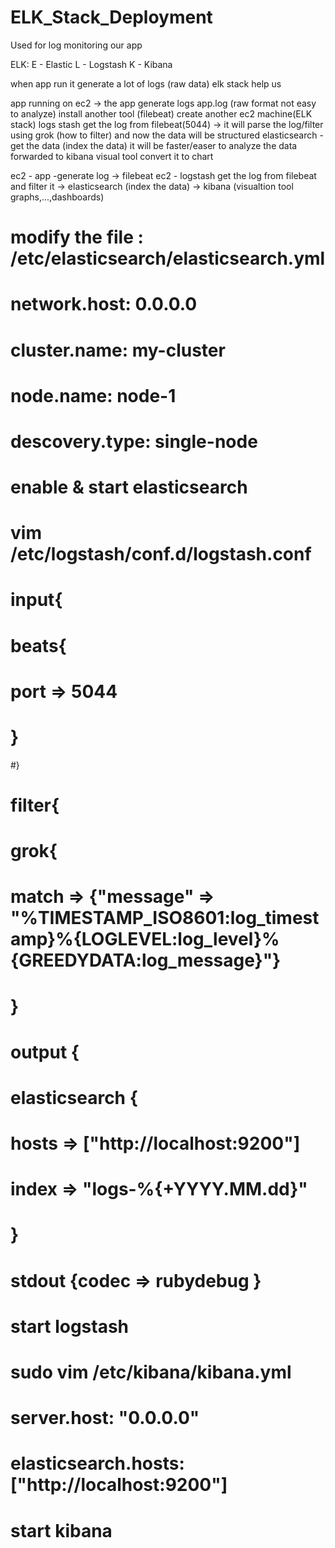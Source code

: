 # ELK_Stack_Deployment

Used for log monitoring our app 

ELK:
E - Elastic 
L - Logstash
K - Kibana

when app run it generate a lot of logs (raw data) elk stack help us 

app running on ec2 -> 
    the app generate logs  app.log (raw format not easy to analyze)
    install another tool (filebeat)
    create another ec2 machine(ELK stack)
        logs stash get the log from filebeat(5044) -> it will parse the log/filter using grok (how to filter)
        and now the data will be structured
        elasticsearch - get the data (index the data) it will be faster/easer to analyze the data 
        forwarded to kibana visual tool convert it to chart

ec2 - app -generate log -> filebeat
ec2 - logstash get the log from filebeat and filter it -> elasticsearch (index the data) -> kibana (visualtion tool graphs,...,dashboards) 


# modify the file : /etc/elasticsearch/elasticsearch.yml
# network.host: 0.0.0.0
# cluster.name: my-cluster
# node.name: node-1
# descovery.type: single-node
# enable & start elasticsearch

# vim /etc/logstash/conf.d/logstash.conf
# input{
#  beats{
#     port => 5044
# }
#}
# filter{
#   grok{ 
#     match => {"message" => "%TIMESTAMP_ISO8601:log_timestamp}%{LOGLEVEL:log_level}%{GREEDYDATA:log_message}"}
# }
# output {
#   elasticsearch {
#    hosts => ["http://localhost:9200"]
#    index => "logs-%{+YYYY.MM.dd}"
#  }
#  stdout {codec => rubydebug }
# start logstash



# sudo vim /etc/kibana/kibana.yml
# server.host: "0.0.0.0"
# elasticsearch.hosts: ["http://localhost:9200"]
# start kibana

